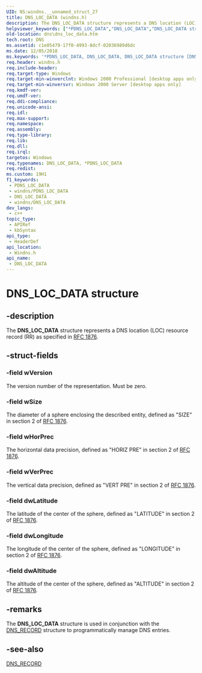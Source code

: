 ```yaml
---
UID: NS:windns.__unnamed_struct_27
title: DNS_LOC_DATA (windns.h)
description: The DNS_LOC_DATA structure represents a DNS location (LOC) resource record (RR) as specified in RFC 1876.
helpviewer_keywords: ["*PDNS_LOC_DATA","DNS_LOC_DATA","DNS_LOC_DATA structure [DNS]","PDNS_LOC_DATA","PDNS_LOC_DATA structure pointer [DNS]","_dns_dns_loc_data","dns.dns_loc_data","windns/DNS_LOC_DATA","windns/PDNS_LOC_DATA"]
old-location: dns\dns_loc_data.htm
tech.root: DNS
ms.assetid: c1e05479-17f0-4993-8dcf-02036989d6dc
ms.date: 12/05/2018
ms.keywords: '*PDNS_LOC_DATA, DNS_LOC_DATA, DNS_LOC_DATA structure [DNS], PDNS_LOC_DATA, PDNS_LOC_DATA structure pointer [DNS], _dns_dns_loc_data, dns.dns_loc_data, windns/DNS_LOC_DATA, windns/PDNS_LOC_DATA'
req.header: windns.h
req.include-header: 
req.target-type: Windows
req.target-min-winverclnt: Windows 2000 Professional [desktop apps only]
req.target-min-winversvr: Windows 2000 Server [desktop apps only]
req.kmdf-ver: 
req.umdf-ver: 
req.ddi-compliance: 
req.unicode-ansi: 
req.idl: 
req.max-support: 
req.namespace: 
req.assembly: 
req.type-library: 
req.lib: 
req.dll: 
req.irql: 
targetos: Windows
req.typenames: DNS_LOC_DATA, *PDNS_LOC_DATA
req.redist: 
ms.custom: 19H1
f1_keywords:
 - PDNS_LOC_DATA
 - windns/PDNS_LOC_DATA
 - DNS_LOC_DATA
 - windns/DNS_LOC_DATA
dev_langs:
 - c++
topic_type:
 - APIRef
 - kbSyntax
api_type:
 - HeaderDef
api_location:
 - Windns.h
api_name:
 - DNS_LOC_DATA
---
```


# DNS_LOC_DATA structure


## -description

The 
<b>DNS_LOC_DATA</b> structure represents a DNS location (LOC) resource record (RR) as specified in <a href="https://www.ietf.org/rfc/rfc1876.txt">RFC 1876</a>.

## -struct-fields

### -field wVersion

The version number of the representation. Must be zero.

### -field wSize

The diameter of a sphere enclosing the described entity, defined as "SIZE"         in section 2 of <a href="https://www.ietf.org/rfc/rfc1876.txt">RFC 1876</a>.

### -field wHorPrec

The horizontal data precision, defined as "HORIZ PRE"         in section 2 of <a href="https://www.ietf.org/rfc/rfc1876.txt">RFC 1876</a>.

### -field wVerPrec

The vertical data precision, defined as "VERT PRE"         in section 2 of <a href="https://www.ietf.org/rfc/rfc1876.txt">RFC 1876</a>.

### -field dwLatitude

The latitude of the center of the sphere, defined as "LATITUDE"         in section 2 of <a href="https://www.ietf.org/rfc/rfc1876.txt">RFC 1876</a>.

### -field dwLongitude

The longitude of the center of the sphere, defined as "LONGITUDE"         in section 2 of <a href="https://www.ietf.org/rfc/rfc1876.txt">RFC 1876</a>.

### -field dwAltitude

The altitude of the center of the sphere, defined as "ALTITUDE"         in section 2 of <a href="https://www.ietf.org/rfc/rfc1876.txt">RFC 1876</a>.

## -remarks

The 
<b>DNS_LOC_DATA</b> structure is used in conjunction with the 
<a href="/windows/win32/api/windns/ns-windns-dns_recorda">DNS_RECORD</a> structure to programmatically manage DNS entries.

## -see-also

<a href="/windows/win32/api/windns/ns-windns-dns_recorda">DNS_RECORD</a>

